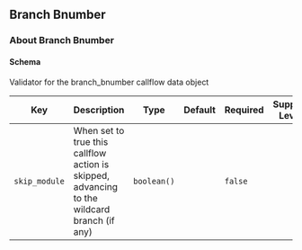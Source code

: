 ## Branch Bnumber

### About Branch Bnumber

#### Schema

Validator for the branch_bnumber callflow data object



Key | Description | Type | Default | Required | Support Level
--- | ----------- | ---- | ------- | -------- | -------------
`skip_module` | When set to true this callflow action is skipped, advancing to the wildcard branch (if any) | `boolean()` |   | `false` |  



